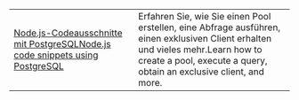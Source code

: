| | |
|--|--|
| [<span data-ttu-id="ec2e6-101">Node.js-Codeausschnitte mit PostgreSQL</span><span class="sxs-lookup"><span data-stu-id="ec2e6-101">Node.js code snippets using PostgreSQL</span></span>](https://www.npmjs.com/package/pg) | <span data-ttu-id="ec2e6-102">Erfahren Sie, wie Sie einen Pool erstellen, eine Abfrage ausführen, einen exklusiven Client erhalten und vieles mehr.</span><span class="sxs-lookup"><span data-stu-id="ec2e6-102">Learn how to create a pool, execute a query, obtain an exclusive client, and more.</span></span>
